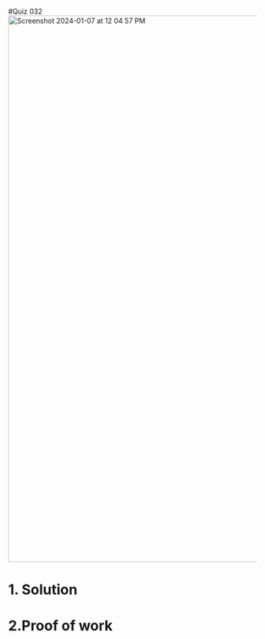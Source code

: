 #Quiz 032
<img width="1107" alt="Screenshot 2024-01-07 at 12 04 57 PM" src="https://github.com/K-Schriber/Unit-2-Comp-Sci/assets/142757998/9b3f01d5-a7bf-432b-9459-aa3657e8c509">

# 1. Solution


# 2.Proof of work



